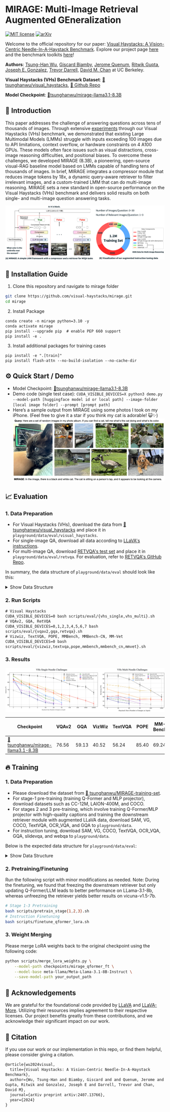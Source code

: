 # MIRAGE: Multi-Image Retrieval Augmented GEneralization

[![MIT license](https://img.shields.io/badge/License-MIT-blue.svg)](https://lbesson.mit-license.org/)  [![arXiv](https://img.shields.io/badge/arXiv-2407.13766-red)](https://arxiv.org/abs/2407.13766) 

Welcome to the official repository for our paper: [Visual Haystacks: A Vision-Centric Needle-In-A-Haystack Benchmark](https://arxiv.org/abs/2407.13766). Explore our project page [here](https://visual-haystacks.github.io/) and the benchmark toolkits [here](https://github.com/visual-haystacks/vhs_benchmark)!

**Authors**: [Tsung-Han Wu](https://tsunghan-wu.github.io/), [Giscard Biamby](https://scholar.google.com/citations?user=s0Fof5IAAAAJ&hl=en), [Jerome Quenum](https://people.eecs.berkeley.edu/~jquenum/), [Ritwik Gupta](https://ritwikgupta.me/), [Joseph E. Gonzalez](https://people.eecs.berkeley.edu/~jegonzal/), [Trevor Darrell](https://people.eecs.berkeley.edu/~trevor/), [David M. Chan](https://dchan.cc/) at UC Berkeley. 

**Visual Haystacks (VHs) Benchmark Dataset**: [🤗 tsunghanwu/visual_haystacks](https://huggingface.co/datasets/tsunghanwu/visual_haystacks), [🐙 Github Repo](https://github.com/visual-haystacks/vhs_benchmark)

**Model Checkpoint**: [🤗tsunghanwu/mirage-llama3.1-8.3B](https://huggingface.co/tsunghanwu/mirage-llama3.1-8.3B)

## :rocket: Introduction

This paper addresses the challenge of answering questions across tens of thousands of images. Through extensive [experiments](https://github.com/visual-haystacks/vhs_benchmark) through our Visual Haystacks (VHs) benchmark, we demonstrated that existing Large Multimodal Models (LMMs) struggle with inputs exceeding 100 images due to API limitations, context overflow, or hardware constraints on 4 A100 GPUs. These models often face issues such as visual distractions, cross-image reasoning difficulties, and positional biases. To overcome these challenges, we developed MIRAGE (8.3B), a pioneering, open-source visual-RAG baseline model based on LMMs capable of handling tens of thousands of images. In brief, MIRAGE integrates a compressor module that reduces image tokens by 18x, a dynamic query-aware retriever to filter irrelevant images, and a custom-trained LMM that can do multi-image reasoning. MIRAGE sets a new standard in open-source performance on the Visual Haystacks (VHs) benchmark and delivers solid results on both single- and multi-image question answering tasks.

![](assets/MIRAGE.png)

## :wrench: Installation Guide

1. Clone this repository and navigate to mirage folder
```bash
git clone https://github.com/visual-haystacks/mirage.git
cd mirage
```

2. Install Package
```Shell
conda create -n mirage python=3.10 -y
conda activate mirage
pip install --upgrade pip  # enable PEP 660 support
pip install -e .
```

3. Install additional packages for training cases
```
pip install -e ".[train]"
pip install flash-attn --no-build-isolation --no-cache-dir
```

## :gear: Quick Start / Demo
- Model Checkpoint: [🤗tsunghanwu/mirage-llama3.1-8.3B](https://huggingface.co/tsunghanwu/mirage-llama3.1-8.3B)
- Demo code (single test case): `CUDA_VISIBLE_DEVICES=X python3 demo.py --model-path [huggingface model id or local path] --image-folder [local image folder] --prompt [prompt path]`
- Here’s a sample output from MIRAGE using some photos I took on my iPhone. (Feel free to give it a star if you think my cat is adorable! 😺✨)
![](assets/demo.png)

<h2>📈 Evaluation</h2>

<h3>1. Data Preparation</h3>
<ul>
    <li>For Visual Haystacks (VHs), download the data from <a href="https://huggingface.co/datasets/tsunghanwu/visual_haystacks">🤗 tsunghanwu/visual_haystacks</a> and place it in <code>playground/data/eval/visual_haystacks</code>.</li>
    <li>For single-image QA, download all data according to <a href="https://github.com/haotian-liu/LLaVA/blob/main/docs/Evaluation.md">LLaVA's instructions</a>.</li>
    <li>For multi-image QA, download <a href="https://drive.google.com/file/d/1_YHHNGJqprT30XPUyVW9F8oGOxuavVwN/view?usp=sharing">RETVQA's test set</a> and place it in <code>playground/data/eval/retvqa</code>. For evaluation, refer to <a href="https://github.com/Abhiram4572/mi_bart">RETVQA's GitHub Repo</a>.</li>
</ul>
<p>In summary, the data structure of <code>playground/data/eval</code> should look like this:</p>
<details>
    <summary>Show Data Structure</summary>
    <pre>
playground/data/eval/
├── gqa
│   ├── answers
│   ├── data                   # directory
│   ├── llava_gqa_testdev_balanced.jsonl
├── mmbench
│   ├── answers
│   ├── answers_upload
│   └── mmbench_dev_20230712.tsv
├── mmbench_cn
│   ├── answers
│   ├── answers_upload
│   └── mmbench_dev_cn_20231003.tsv
├── mm-vet
│   ├── answers
│   ├── images                  # directory
│   ├── llava-mm-vet.jsonl
│   └── results
├── pope
│   ├── answers
│   ├── coco                    # directory (point to COCO2014)
│   └── llava_pope_test.jsonl
├── retvqa
│   ├── answers
│   ├── vg                     # directory (point to Visual Genome directory)
│   └── retvqa_test_mirage.json
├── textvqa
│   ├── answers
│   ├── llava_textvqa_val_v051_ocr.jsonl
│   ├── TextVQA_0.5.1_val.json
│   └── train_images           # directory (download from their website)
├── visual_haystacks
│   ├── coco             # directory (point to COCO2017)
│   └── VHs_qa           # directory (download from VHs' huggingface)
├── vizwiz
│   ├── answers
│   ├── answers_upload
│   ├── llava_test.jsonl
│   └── test                   # directory (download from their website)
└── vqav2
    ├── answers
    ├── answers_upload
    ├── llava_vqav2_mscoco_test2015.jsonl
    ├── llava_vqav2_mscoco_test-dev2015.jsonl
    └── test2015               # directory (download from their website)
    </pre>
</details>

<h3>2. Run Scripts</h3>
<pre><code># Visual Haystacks
CUDA_VISIBLE_DEVICES=0 bash scripts/eval/{vhs_single,vhs_multi}.sh
# VQAv2, GQA, RetVQA
CUDA_VISIBLE_DEVICES=0,1,2,3,4,5,6,7 bash scripts/eval/{vqav2,gqa,retvqa}.sh
# Vizwiz, TextVQA, POPE, MMBench, MMBench-CN, MM-Vet
CUDA_VISIBLE_DEVICES=0 bash scripts/eval/{vizwiz,textvqa,pope,mmbench,mmbench_cn,mmvet}.sh
</code></pre>

<h3>3. Results</h3>
<p><img src="./assets/result_vhs.png" alt="Results of Visual Haystacks" /></p>
<table>
    <thead>
        <tr>
            <th>Checkpoint</th>
            <th>VQAv2</th>
            <th>GQA</th>
            <th>VizWiz</th>
            <th>TextVQA</th>
            <th>POPE</th>
            <th>MM-Bench</th>
            <th>MM-Bench-CN</th>
            <th>MM-Vet</th>
        </tr>
    </thead>
    <tbody>
        <tr>
            <td><a href="https://huggingface.co/tsunghanwu/mirage-llama3.1-8.3B">🤗 tsunghanwu/mirage-llama3.1-8.3B</a></td>
            <td>76.56</td>
            <td>59.13</td>
            <td>40.52</td>
            <td>56.24</td>
            <td>85.40</td>
            <td>69.24</td>
            <td>66.92</td>
            <td>33.4</td>
        </tr>
    </tbody>
</table>


## :fire: Training

### 1. Data Preparation
  - Please download the dataset from [🤗 tsunghanwu/MIRAGE-training-set](https://huggingface.co/datasets/tsunghanwu/MIRAGE-training-set).
  - For stage-1 pre-training (training Q-Former and MLP projector), download datasets such as CC-12M, LAION-400M, and COCO.
  - For stages 2 and 3 pre-training, which involve training Q-Former/MLP projector with high-quality captions and training the downstream retriever module with augmented LLaVA data, download SAM, VG, COCO, TextVQA, OCR_VQA, and GQA to `playground/data`.
  - For instruction tuning, download SAM, VG, COCO, TextVQA, OCR_VQA, GQA, slidevqa, and webqa to `playground/data`.

Below is the expected data structure for `playground/data/eval`:

<details>
    <summary>Show Data Structure</summary>
    <pre>
playground/data/
├── coco
│   ├── annotations
│   ├── test2017
│   ├── train2017
│   └── val2017
├── gqa
│   └── images
├── ocr_vqa
│   └── images
├── sam
│   └── images 
├── share_textvqa
│   └── images
├── slidevqa
│   └── images (download from https://drive.google.com/file/d/11bsX48cPpzCfPBnYJgSesvT7rWc84LpH/view)
├── textvqa
│   └── train_images
├── vg
│   ├── VG_100K
│   └── VG_100K_2
└── webqa
    └── webqa_images (download from https://drive.google.com/drive/folders/1ApfD-RzvJ79b-sLeBx1OaiPNUYauZdAZ and convert them to .jpg format)
    </pre>
</details>

### 2. Pretraining/Finetuning

Run the following script with minor modifications as needed. Note: During the finetuning, we found that freezing the downstream retriever but only updating Q-Former/LLM leads to better performance on LLama-3.1-8b, whereas unfreezing the retriever yields better results on vicuna-v1.5-7b.

```bash
# Stage 1-3 Pretraining
bash scripts/pretrain_stage{1,2,3}.sh
# Instruction Finetuning
bash scripts/finetune_qformer_lora.sh
```

### 3. Weight Merging

Please merge LoRA weights back to the original checkpoint using the following code:

```bash
python scripts/merge_lora_weights.py \
    --model-path checkpoints/mirage_qformer_ft \
    --model-base meta-llama/Meta-Llama-3.1-8B-Instruct \
    --save-model-path your_output_path
```

## :pray: Acknowledgements

We are grateful for the foundational code provided by [LLaVA](https://github.com/haotian-liu/LLaVA) and [LLaVA-More](https://github.com/aimagelab/LLaVA-MORE). Utilizing their resources implies agreement to their respective licenses. Our project benefits greatly from these contributions, and we acknowledge their significant impact on our work. 

## :dart: Citation

If you use our work or our implementation in this repo, or find them helpful, please consider giving a citation.
```
@article{wu2024visual,
  title={Visual Haystacks: A Vision-Centric Needle-In-A-Haystack Benchmark},
  author={Wu, Tsung-Han and Biamby, Giscard and and Quenum, Jerome and Gupta, Ritwik and Gonzalez, Joseph E and Darrell, Trevor and Chan, David M},
  journal={arXiv preprint arXiv:2407.13766},
  year={2024}
}
```